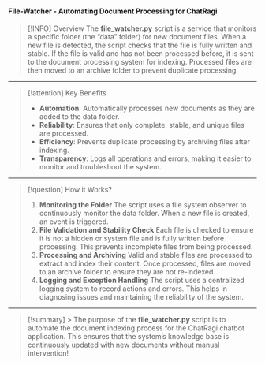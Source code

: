 
#### File-Watcher - Automating Document Processing for ChatRagi

> [!INFO] Overview
> The **file_watcher.py** script is a service that monitors a specific folder (the “data” folder) for new document files. When a new file is detected, the script checks that the file is fully written and stable. If the file is valid and has not been processed before, it is sent to the document processing system for indexing. Processed files are then moved to an archive folder to prevent duplicate processing.

---
> [!attention] Key Benefits
>  - **Automation**: Automatically processes new documents as they are added to the data folder.
>  - **Reliability**: Ensures that only complete, stable, and unique files are processed.
> - **Efficiency**: Prevents duplicate processing by archiving files after indexing.
> - **Transparency**: Logs all operations and errors, making it easier to monitor and troubleshoot the system.
> 

---
> [!question] How it Works?
> 1. **Monitoring the Folder**
> 	The script uses a file system observer to continuously monitor the data folder. When a new file is created, an event is triggered.
> 2. **File Validation and Stability Check**
> 	Each file is checked to ensure it is not a hidden or system file and is fully written before processing. This prevents incomplete files from being processed.
> 3. **Processing and Archiving**
> 	Valid and stable files are processed to extract and index their content. Once processed, files are moved to an archive folder to ensure they are not re-indexed.
> 4. **Logging and Exception Handling**
> 	The script uses a centralized logging system to record actions and errors. This helps in diagnosing issues and maintaining the reliability of the system.

---
> [!summary]
    > The purpose of the **file_watcher.py** script is to automate the document indexing process for the ChatRagi chatbot application. This ensures that the system’s knowledge base is continuously updated with new documents without manual intervention!

